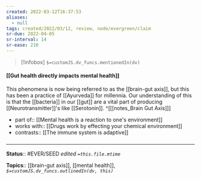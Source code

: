 ```yaml
---
created: 2022-03-12T16:37:53 
aliases:
  - null
tags: created/2022/03/12, review, node/evergreen/claim
sr-due: 2022-04-05
sr-interval: 14
sr-ease: 210
---
```

> [!infobox]
`$=customJS.dv_funcs.mentionedIn(dv)`

#### [[Gut health directly impacts mental health]] 

This phenomena is now being referred to as the [[brain-gut axis]],
but this has been a practice of [[Ayurveda]] for millennia.
Our understanding of this is that the [[bacteria]] in our [[gut]] are a vital part of producing [[Neurotransmitter]]'s like [[Serotonin]].
^[[[notes_Brain Gut Axis]]]

- part of:: [[Mental health is a reaction to one's environment]]
- works with:: [[Drugs work by effecting your chemical environment]]
- contrasts:: [[The immune system is adaptive]]

### <hr class="footnote"/>

**Status**:: #EVER/SEED 
*edited `=this.file.mtime`*

**Topics**:: [[brain-gut axis]], [[mental health]], 
*`$=customJS.dv_funcs.outlinedIn(dv, this)`*
